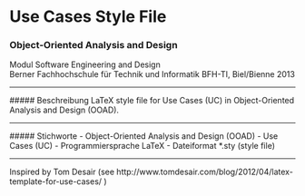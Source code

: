 # Use Cases Style File
### Object-Oriented Analysis and Design

Modul Software Engineering and Design<br>
Berner Fachhochschule für Technik und Informatik BFH-TI, Biel/Bienne 2013
<hr>
##### Beschreibung
LaTeX style file for Use Cases (UC) in Object-Oriented Analysis and Design (OOAD).
<hr>
##### Stichworte
- Object-Oriented Analysis and Design (OOAD)
- Use Cases (UC)
- Programmiersprache LaTeX
- Dateiformat *.sty (style file)
<hr>
Inspired by Tom Desair (see http://www.tomdesair.com/blog/2012/04/latex-template-for-use-cases/ )
